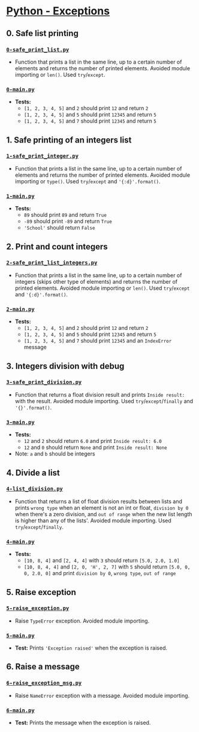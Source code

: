 # [Python - Exceptions](https://intranet.hbtn.io/projects/2122)

## 0. Safe list printing
### [`0-safe_print_list.py`](0-safe_print_list.py)
* Function that prints a list in the same line, up to a certain number of elements and returns the number of printed elements. Avoided module importing or `len()`. Used `try`/`except`.
### [`0-main.py`](0-main.py)
* **Tests:**
    * `[1, 2, 3, 4, 5]` and `2` should print `12` and return `2`
    * `[1, 2, 3, 4, 5]` and `5` should print `12345` and return `5`
    * `[1, 2, 3, 4, 5]` and `7` should print `12345` and return `5`

## 1. Safe printing of an integers list
### [`1-safe_print_integer.py`](1-safe_print_integer.py)
* Function that prints a list in the same line, up to a certain number of elements and returns the number of printed elements. Avoided module importing or `type()`. Used `try`/`except` and `'{:d}'.format()`.
### [`1-main.py`](1-main.py)
* **Tests:**
    * `89` should print `89` and return `True`
    * `-89` should print `-89` and return `True`
    * `'School'` should return `False`

## 2. Print and count integers
### [`2-safe_print_list_integers.py`](2-safe_print_list_integers.py)
* Function that prints a list in the same line, up to a certain number of integers (skips other type of elements) and returns the number of printed elements. Avoided module importing or `len()`. Used `try`/`except` and `'{:d}'.format()`.
### [`2-main.py`](2-main.py)
* **Tests:**
    * `[1, 2, 3, 4, 5]` and `2` should print `12` and return `2`
    * `[1, 2, 3, 4, 5]` and `5` should print `12345` and return `5`
    * `[1, 2, 3, 4, 5]` and `7` should print `12345` and an `IndexError` message

## 3. Integers division with debug
### [`3-safe_print_division.py`](3-safe_print_division.py)
* Function that returns a float division result and prints `Inside result: ` with the result. Avoided module importing. Used `try`/`except`/`finally` and `'{}'.format()`.
### [`3-main.py`](3-main.py)
* **Tests:**
    * `12` and `2` should return `6.0` and print `Inside result: 6.0`
    * `12` and `0` should return `None` and print `Inside result: None`
* Note: `a` and `b` should be integers

## 4. Divide a list
### [`4-list_division.py`](4-list_division.py)
* Function that returns a list of float division results between lists and prints `wrong type` when an element is not an int or float, `division by 0` when there's a zero division, and `out of range` when the new list length is higher than any of the lists'. Avoided module importing. Used `try`/`except`/`finally`.
### [`4-main.py`](4-main.py)
* **Tests:**
    * `[10, 8, 4]` and `[2, 4, 4]` with `3` should return `[5.0, 2.0, 1.0]`
    * `[10, 8, 4, 4]` and `[2, 0, 'H', 2, 7]` with `5` should return `[5.0, 0, 0, 2.0, 0]` and print `division by 0`, `wrong type`, `out of range`

## 5. Raise exception
### [`5-raise_exception.py`](5-raise_exception.py)
* Raise `TypeError` exception. Avoided module importing.
### [`5-main.py`](5-main.py)
* **Test:** Prints `'Exception raised'` when the exception is raised.

## 6. Raise a message
### [`6-raise_exception_msg.py`](6-raise_exception_msg.py)
* Raise `NameError` exception with a message. Avoided module importing.
### [`6-main.py`](6-main.py)
* **Test:** Prints the message when the exception is raised.
